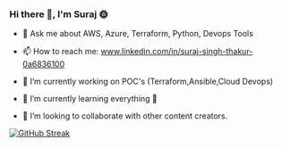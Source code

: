 ### Hi there 👋, I'm Suraj :sun_with_face:


- 💬 Ask me about AWS, Azure, Terraform, Python, Devops Tools
- 📫 How to reach me: www.linkedin.com/in/suraj-singh-thakur-0a6836100

- 🔭 I’m currently working on POC's (Terraform,Ansible,Cloud Devops)
- 🌱 I’m currently learning everything :rofl:
- 👯 I’m looking to collaborate with other content creators.


[![GitHub Streak](https://github-readme-streak-stats.herokuapp.com?user=sunsunny-hub&theme=highcontrast&hide_border=true)](https://git.io/streak-stats)

<!--
**sunsunny-hub/sunsunny-hub** is a ✨ _special_ ✨ repository because its `README.md` (this file) appears on your GitHub profile.

Here are some ideas to get you started:


- 🤔 I’m looking for help with ...
- 💬 Ask me about ...
- 📫 How to reach me: ...
- 😄 Pronouns: ...
- ⚡ Fun fact: ...
-->
